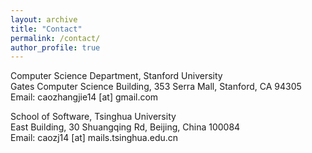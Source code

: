 ```yaml
---
layout: archive
title: "Contact"
permalink: /contact/
author_profile: true
---
```

Computer Science Department, Stanford University<br>
Gates Computer Science Building, 353 Serra Mall, Stanford, CA 94305<br>
Email: caozhangjie14 [at] gmail.com

School of Software, Tsinghua University<br>
East Building, 30 Shuangqing Rd, Beijing, China 100084<br>
Email: caozj14 [at] mails.tsinghua.edu.cn

